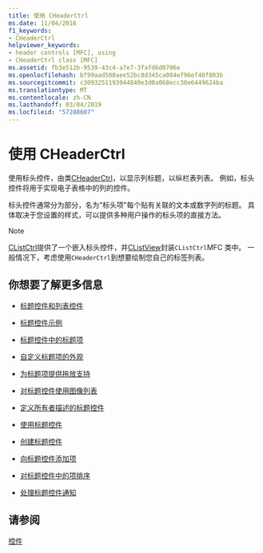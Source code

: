 ```yaml
---
title: 使用 CHeaderCtrl
ms.date: 11/04/2016
f1_keywords:
- CHeaderCtrl
helpviewer_keywords:
- header controls [MFC], using
- CHeaderCtrl class [MFC]
ms.assetid: fb3e512b-9539-43c4-a7e7-3fafd6d0706e
ms.openlocfilehash: bf99aad508aee52bc8d345ca084ef96ef40f803b
ms.sourcegitcommit: c3093251193944840e3d0a068ecc30e6449624ba
ms.translationtype: MT
ms.contentlocale: zh-CN
ms.lasthandoff: 03/04/2019
ms.locfileid: "57288607"
---
```

# <a name="using-cheaderctrl"></a>使用 CHeaderCtrl

使用标头控件，由类[CHeaderCtrl](../mfc/reference/cheaderctrl-class.md)，以显示列标题，以纵栏表列表。 例如，标头控件将用于实现电子表格中的列的控件。

标头控件通常分为部分，名为"标头项"每个贴有关联的文本或数字列的标题。 具体取决于您设置的样式，可以提供多种用户操作的标头项的直接方法。

> [!NOTE]
>  [CListCtrl](../mfc/reference/clistctrl-class.md)提供了一个嵌入标头控件，并[CListView](../mfc/reference/clistview-class.md)封装`CListCtrl`MFC 类中。 一般情况下，考虑使用`CHeaderCtrl`到想要绘制您自己的标签列表。

## <a name="what-do-you-want-to-know-more-about"></a>你想要了解更多信息

- [标题控件和列表控件](../mfc/header-control-and-list-control.md)

- [标题控件示例](../mfc/header-control-examples.md)

- [标题控件中的标题项](../mfc/header-items-in-a-header-control.md)

- [自定义标题项的外观](../mfc/customizing-the-header-item-s-appearance.md)

- [为标题项提供拖放支持](../mfc/providing-drag-and-drop-support-for-header-items.md)

- [对标题控件使用图像列表](../mfc/using-image-lists-with-header-controls.md)

- [定义所有者描述的标题控件](../mfc/making-owner-drawn-header-controls.md)

- [使用标题控件](../mfc/working-with-a-header-control.md)

- [创建标题控件](../mfc/creating-the-header-control.md)

- [向标题控件添加项](../mfc/adding-items-to-the-header-control.md)

- [对标题控件中的项排序](../mfc/ordering-items-in-the-header-control.md)

- [处理标题控件通知](../mfc/processing-header-control-notifications.md)

## <a name="see-also"></a>请参阅

[控件](../mfc/controls-mfc.md)
